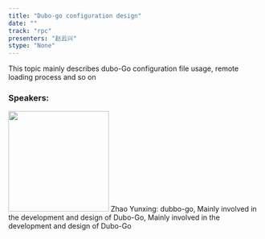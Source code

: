 ```yaml
---
title: "Dubo-go configuration design"
date: "" 
track: "rpc"
presenters: "赵云兴"
stype: "None"
---
```

This topic mainly describes dubo-Go configuration file usage, remote loading process and so on
 ### Speakers: 
 <img src="images/speaker/1126.png" width="200" />
 Zhao Yunxing: dubbo-go, Mainly involved in the development and design of Dubo-Go, Mainly involved in the development and design of Dubo-Go
 